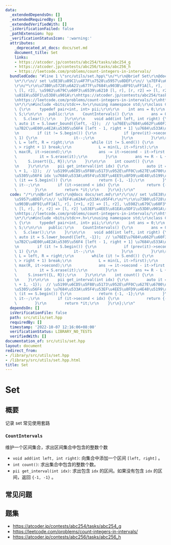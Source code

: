 ```yaml
---
data:
  _extendedDependsOn: []
  _extendedRequiredBy: []
  _extendedVerifiedWith: []
  _isVerificationFailed: false
  _pathExtension: hpp
  _verificationStatusIcon: ':warning:'
  attributes:
    _deprecated_at_docs: docs/set.md
    document_title: Set
    links:
    - https://atcoder.jp/contests/abc254/tasks/abc254_g
    - https://atcoder.jp/contests/abc256/tasks/abc256_h
    - https://leetcode.com/problems/count-integers-in-intervals/
  bundledCode: "#line 1 \"src/utils/set.hpp\"\n/*\r\n@brief Set\r\n@docs docs/set.md\r\
    \n*/\r\n// set \u5E38\u89C1\u4F7F\u7528\u5957\u8DEF\r\n// \u7EF4\u62A4\u533A\u95F4\
    \r\n/*\r\n\u73B0\u5728\u6A21\u677F\u7684\u903B\u8F91\uFF1A[l, r], [r+1, r2] =>\
    \ [l, r2], \u5982\u679C\u60F3\u6539\u6210 [l, r], [r, r2] => [l, r2] \u53EF\u4EE5\
    \u81EA\u5DF1\u53D8\u901A\r\nhttps://atcoder.jp/contests/abc254/tasks/abc254_g\r\
    \nhttps://leetcode.com/problems/count-integers-in-intervals/\r\nhttps://atcoder.jp/contests/abc256/tasks/abc256_h\r\
    \n*/\r\n#include <bits/stdc++.h>\r\nusing namespace std;\r\nclass CountIntervals\
    \ {\r\n    typedef pair<int, int> pii;\r\n\r\n    int ans = 0;\r\n    set<pii>\
    \ S;\r\n\r\n   public:\r\n    CountIntervals() {\r\n        ans = 0;\r\n     \
    \   S.clear();\r\n    }\r\n\r\n    void add(int left, int right) {\r\n       \
    \ auto it = S.lower_bound({left, -1});  // \u76EE\u7684\u662F\u60F3\u627E\u5230\
    \u7B2C\u4E00\u4E2A\u5305\u56F4 [left - 1, right + 1] \u7684\u533A\u95F4\u3002\r\
    \n        if (it != S.begin()) {\r\n            if (prev(it)->second >= left -\
    \ 1) {\r\n                it--;\r\n            }\r\n        }\r\n\r\n        int\
    \ L = left, R = right;\r\n        while (it != S.end()) {\r\n            if (it->first\
    \ > right + 1) break;\r\n            L = min(L, it->first);\r\n            R =\
    \ max(R, it->second);\r\n            ans -= it->second - it->first + 1;\r\n  \
    \          it = S.erase(it);\r\n        }\r\n        ans += R - L + 1;\r\n   \
    \     S.insert({L, R});\r\n    }\r\n\r\n    int count() {\r\n        return ans;\r\
    \n    }\r\n\r\n    pii get_interval(int idx) {\r\n        auto it = S.lower_bound({idx\
    \ + 1, -1});  // \u5199\u6CD5\u5F88\u5173\u952E\uFF0C\u627E\u6700\u540E\u4E00\u4E2A\
    \u5305\u56F4 idx \u7684\u533A\u95F4\u53EF\u4EE5\u8FD9\u4E48\u5199\r\n        if\
    \ (it == S.begin()) {\r\n            return {-1, -1};\r\n        }\r\n       \
    \ it--;\r\n        if (it->second < idx) {\r\n            return {-1, -1};\r\n\
    \        }\r\n        return *it;\r\n    }\r\n};\r\n"
  code: "/*\r\n@brief Set\r\n@docs docs/set.md\r\n*/\r\n// set \u5E38\u89C1\u4F7F\u7528\
    \u5957\u8DEF\r\n// \u7EF4\u62A4\u533A\u95F4\r\n/*\r\n\u73B0\u5728\u6A21\u677F\u7684\
    \u903B\u8F91\uFF1A[l, r], [r+1, r2] => [l, r2], \u5982\u679C\u60F3\u6539\u6210\
    \ [l, r], [r, r2] => [l, r2] \u53EF\u4EE5\u81EA\u5DF1\u53D8\u901A\r\nhttps://atcoder.jp/contests/abc254/tasks/abc254_g\r\
    \nhttps://leetcode.com/problems/count-integers-in-intervals/\r\nhttps://atcoder.jp/contests/abc256/tasks/abc256_h\r\
    \n*/\r\n#include <bits/stdc++.h>\r\nusing namespace std;\r\nclass CountIntervals\
    \ {\r\n    typedef pair<int, int> pii;\r\n\r\n    int ans = 0;\r\n    set<pii>\
    \ S;\r\n\r\n   public:\r\n    CountIntervals() {\r\n        ans = 0;\r\n     \
    \   S.clear();\r\n    }\r\n\r\n    void add(int left, int right) {\r\n       \
    \ auto it = S.lower_bound({left, -1});  // \u76EE\u7684\u662F\u60F3\u627E\u5230\
    \u7B2C\u4E00\u4E2A\u5305\u56F4 [left - 1, right + 1] \u7684\u533A\u95F4\u3002\r\
    \n        if (it != S.begin()) {\r\n            if (prev(it)->second >= left -\
    \ 1) {\r\n                it--;\r\n            }\r\n        }\r\n\r\n        int\
    \ L = left, R = right;\r\n        while (it != S.end()) {\r\n            if (it->first\
    \ > right + 1) break;\r\n            L = min(L, it->first);\r\n            R =\
    \ max(R, it->second);\r\n            ans -= it->second - it->first + 1;\r\n  \
    \          it = S.erase(it);\r\n        }\r\n        ans += R - L + 1;\r\n   \
    \     S.insert({L, R});\r\n    }\r\n\r\n    int count() {\r\n        return ans;\r\
    \n    }\r\n\r\n    pii get_interval(int idx) {\r\n        auto it = S.lower_bound({idx\
    \ + 1, -1});  // \u5199\u6CD5\u5F88\u5173\u952E\uFF0C\u627E\u6700\u540E\u4E00\u4E2A\
    \u5305\u56F4 idx \u7684\u533A\u95F4\u53EF\u4EE5\u8FD9\u4E48\u5199\r\n        if\
    \ (it == S.begin()) {\r\n            return {-1, -1};\r\n        }\r\n       \
    \ it--;\r\n        if (it->second < idx) {\r\n            return {-1, -1};\r\n\
    \        }\r\n        return *it;\r\n    }\r\n};\r\n"
  dependsOn: []
  isVerificationFile: false
  path: src/utils/set.hpp
  requiredBy: []
  timestamp: '2022-10-07 12:16:06+08:00'
  verificationStatus: LIBRARY_NO_TESTS
  verifiedWith: []
documentation_of: src/utils/set.hpp
layout: document
redirect_from:
- /library/src/utils/set.hpp
- /library/src/utils/set.hpp.html
title: Set
---
```

# Set

## 概要
记录 set 常见使用套路

### `CountIntervals`
维护一个区间集合，求出区间集合中包含的整数个数
- `void add(int left, int right)`: 向集合中添加一个区间 `[left, right]` 。
- `int count()`: 求出集合中包含的整数个数。
- `pii get_interval(int idx)`: 求出包含 `idx` 的区间。如果没有包含 `idx` 的区间，返回 `{-1, -1}` 。

## 常见问题

## 题集
- https://atcoder.jp/contests/abc254/tasks/abc254_g
- https://leetcode.com/problems/count-integers-in-intervals/
- https://atcoder.jp/contests/abc256/tasks/abc256_h